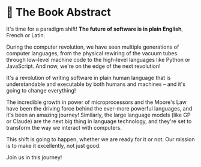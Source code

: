 # 🤍 The Book Abstract

It's time for a paradigm shift! **The future of software is in plain English**, French or Latin.<!-- .. not Python, JavaScript or C. -->

During the computer revolution, we have seen multiple generations of computer languages, from the physical rewiring of the vacuum tubes through low-level machine code to the high-level languages like Python or JavaScript. And now, we're on the edge of the next revolution!

It's a revolution of writing software in plain human language that is understandable and executable by both humans and machines – and it's going to change everything!

The incredible growth in power of microprocessors and the Moore's Law have been the driving force behind the ever-more powerful languages, and it's been an amazing journey! Similarly, the large language models (like GP or Claude) are the next big thing in language technology, and they're set to transform the way we interact with computers.

This shift is going to happen, whether we are ready for it or not. Our mission is to make it excellently, not just good.

Join us in this journey!

<!--
TODO: !!!!!! Add links
TODO: !!!!!! Change `ABSTRACT` -> `ABSTRACT.md`
-->
